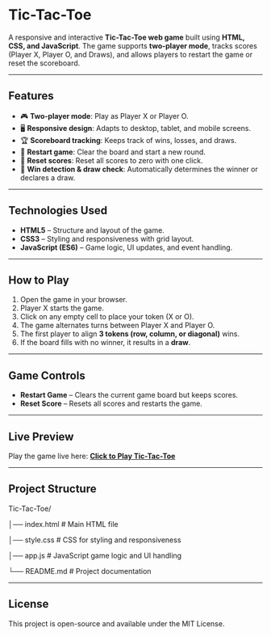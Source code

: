 # Tic-Tac-Toe

A responsive and interactive **Tic-Tac-Toe web game** built using **HTML, CSS, and JavaScript**. The game supports **two-player mode**, tracks scores (Player X, Player O, and Draws), and allows players to restart the game or reset the scoreboard.

---

## Features
- 🎮 **Two-player mode**: Play as Player X or Player O.
- 🖥️ **Responsive design**: Adapts to desktop, tablet, and mobile screens.
- 🏆 **Scoreboard tracking**: Keeps track of wins, losses, and draws.
- 🔄 **Restart game**: Clear the board and start a new round.
- 🧹 **Reset scores**: Reset all scores to zero with one click.
- 🧠 **Win detection & draw check**: Automatically determines the winner or declares a draw.

---

## Technologies Used
- **HTML5** – Structure and layout of the game.
- **CSS3** – Styling and responsiveness with grid layout.
- **JavaScript (ES6)** – Game logic, UI updates, and event handling.

---

## How to Play
1. Open the game in your browser.
2. Player X starts the game.
3. Click on any empty cell to place your token (X or O).
4. The game alternates turns between Player X and Player O.
5. The first player to align **3 tokens (row, column, or diagonal)** wins.
6. If the board fills with no winner, it results in a **draw**.

---

## Game Controls
- **Restart Game** – Clears the current game board but keeps scores.
- **Reset Score** – Resets all scores and restarts the game.

---

## Live Preview
Play the game live here:  [**Click to Play Tic-Tac-Toe**]( https://sanskriti3104.github.io/Tic-Tac-Toe/) 

---

## Project Structure
Tic-Tac-Toe/

│── index.html      # Main HTML file

│── style.css       # CSS for styling and responsiveness

│── app.js          # JavaScript game logic and UI handling

└── README.md       # Project documentation

---

## License

This project is open-source and available under the MIT License.
